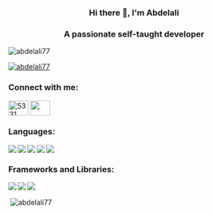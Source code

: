 ### <p align="center"> Hi there 👋, I'm Abdelali </p>
### <p align="center"> A passionate self-taught developer </p>

<p align="left"> <img src="https://komarev.com/ghpvc/?username=abdelali77&label=Profile%20views&color=0e75b6&style=flat" alt="abdelali77" /> </p>

<!-- ![A passionate self-taught developer]() -->


<p align="left"> <a href="https://github.com/ryo-ma/github-profile-trophy"><img src="https://github-profile-trophy.vercel.app/?username=abdelali77&theme=onestar" alt="abdelali77" /></a> </p>

<h3 align="left">Connect with me:</h3>
<p align="left">
<a href="https://discord.gg/3qPkgaKF" target="blank"><img align="center" src="https://raw.githubusercontent.com/rahuldkjain/github-profile-readme-generator/master/src/images/icons/Social/discord.svg" alt="5331" height="30" width="40" /></a>
  <a href="https://www.instagram.com/_abdelali.js/" target="blank"><img align="center" src="https://raw.githubusercontent.com/rahuldkjain/github-profile-readme-generator/master/src/images/icons/Social/instagram.svg" height="30" width="40" /></a>
</p>

<h3 align="left">Languages:</h3>
<a href="https://skillicons.dev">
    <img align="left" src="https://skillicons.dev/icons?i=js" /><img align="left" src="https://skillicons.dev/icons?i=ts" /><img align="left" src="https://skillicons.dev/icons?i=c" /><img align="left" src="https://skillicons.dev/icons?i=css" /><img src="https://skillicons.dev/icons?i=html" />
  </a>
 <h3 align="left">Frameworks and Libraries:</h3>
 <img align="left" src="https://img.shields.io/badge/node.js-6DA55F?style=for-the-badge&logo=node.js&logoColor=white"><img src="https://img.shields.io/badge/react-%2320232a.svg?style=for-the-badge&logo=react&logoColor=%2361DAFB">

<img align="left" src="https://github-readme-stats.vercel.app/api/top-langs/?username=abdelali77&langs_count=8&theme=dark" />

&nbsp;<img align="center" src="https://github-readme-stats.vercel.app/api?username=abdelali77&show_icons=true&locale=en&theme=dark" alt="abdelali77" />
